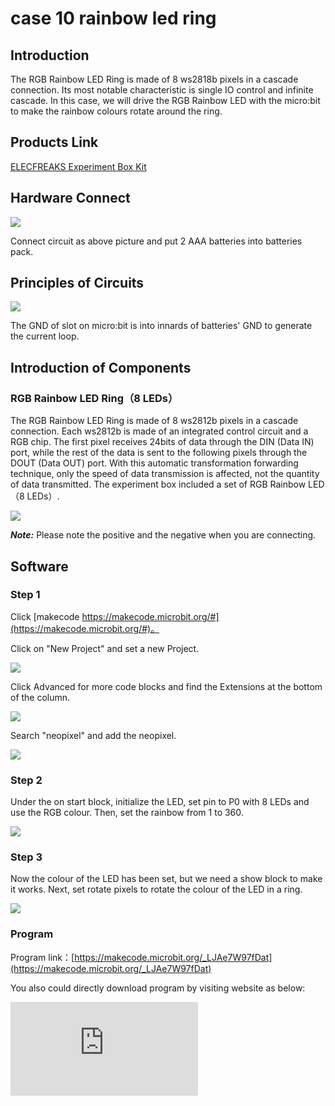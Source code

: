 ﻿# case 10 rainbow led ring

## Introduction ##

 The RGB Rainbow LED Ring is made of 8 ws2818b pixels in a cascade connection. Its most notable characteristic is single IO control and infinite cascade. In this case, we will drive the RGB Rainbow LED with the micro:bit to make the rainbow colours rotate around the ring.

## Products Link

[ELECFREAKS Experiment Box Kit](https://shop.elecfreaks.com/products/elecfreaks-experiment-box-kit-without-micro-bit-board?_pos=1&_sid=ac099db2f&_ss=r)

## Hardware Connect ##

![](https://wiki-media-ef.oss-cn-hongkong.aliyuncs.com//images/zm91HVe.png)

 Connect circuit as above picture and put 2 AAA batteries into batteries pack.


## Principles of Circuits ##

![](https://wiki-media-ef.oss-cn-hongkong.aliyuncs.com//images/plRaylG.png)

 The GND of slot on micro:bit is into innards of batteries' GND to generate the current loop.

## Introduction of Components ##

###  RGB Rainbow LED Ring（8 LEDs）
 The RGB Rainbow LED Ring is made of 8 ws2812b pixels in a cascade connection. Each ws2812b is made of an integrated control circuit and a RGB chip.
 The first pixel receives 24bits of data through the DIN (Data IN) port, while the rest of the data is sent to the following pixels through the DOUT (Data OUT) port. With this automatic transformation forwarding technique, only the speed of data transmission is affected, not the quantity of data transmitted.
 The experiment box included a set of RGB Rainbow LED（8 LEDs）.

![](https://wiki-media-ef.oss-cn-hongkong.aliyuncs.com//images/vCBPKXo.png)

***Note:*** Please note the positive and the negative when you are connecting.

## Software

### Step 1

 Click [makecode https://makecode.microbit.org/#](https://makecode.microbit.org/#)。

 Click on "New Project" and set a new Project.

![](https://wiki-media-ef.oss-cn-hongkong.aliyuncs.com//images/t34k5Zb.png)

 Click Advanced for more code blocks and find the Extensions at the bottom of the column.

![](https://wiki-media-ef.oss-cn-hongkong.aliyuncs.com//images/Zg0fO6x.png)

 Search "neopixel" and add the neopixel.

![](https://wiki-media-ef.oss-cn-hongkong.aliyuncs.com//images/pqB776X.png)

### Step 2
 Under the on start block, initialize the LED, set pin to P0 with 8 LEDs and use the RGB colour.
 Then, set the rainbow from 1 to 360.

![](https://wiki-media-ef.oss-cn-hongkong.aliyuncs.com//images/aamdVlu.png)

### Step 3
 Now the colour of the LED has been set, but we need a show block to make it works.
 Next, set rotate pixels to rotate the colour of the LED in a ring.

![](https://wiki-media-ef.oss-cn-hongkong.aliyuncs.com//images/5juGvN5.png)

### Program

 Program link：[https://makecode.microbit.org/_LJAe7W97fDat](https://makecode.microbit.org/_LJAe7W97fDat)

 You also could directly download program by visiting website as below:

<div
    style={{
        position: 'relative',
        paddingBottom: '60%',
        overflow: 'hidden',
    }}
>
    <iframe
        src="https://makecode.microbit.org/_LJAe7W97fDat"
        frameborder="0"
        sandbox="allow-popups allow-forms allow-scripts allow-same-origin"
        style={{
            position: 'absolute',
            width: '100%',
            height: '100%',
        }}
    />
</div>


## Result

 We can see a rainbow rotates on the LED ring.
 ![](https://wiki-media-ef.oss-cn-hongkong.aliyuncs.com//images/23vhDKK.gif)

## Think

 How can we make the ring blink like an eye?

## Questions



## More Information
